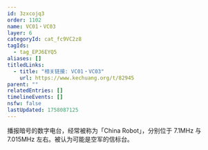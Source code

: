 ```yaml
---
id: 3zxcojq3
order: 1102
name: VC01・VC03
layer: 6
categoryId: cat_fc9VC2z8
tagIds:
  - tag_EPJ6EYQ5
aliases: []
titledLinks:
  - title: "相关链接: VC01・VC03"
    url: https://www.kechuang.org/t/82945
parent: ""
relatedEntries: []
timelineEvents: []
nsfw: false
lastUpdated: 1758087125
---
```


播报暗号的数字电台，经常被称为「China Robot」，分别位于 7.1MHz 与 7.015MHz 左右。被认为可能是空军的信标台。